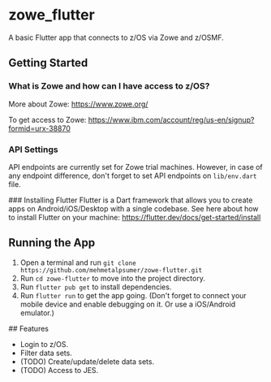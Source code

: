 # zowe_flutter

A basic Flutter app that connects to z/OS via Zowe and z/OSMF.

## Getting Started

### What is Zowe and how can I have access to z/OS?
More about Zowe: https://www.zowe.org/

To get access to Zowe: https://www.ibm.com/account/reg/us-en/signup?formid=urx-38870

### API Settings
API endpoints are currently set for Zowe trial machines. However, in case of any endpoint difference, don't forget to set API endpoints on `lib/env.dart` file.

### Installing Flutter
Flutter is a Dart framework that allows you to create apps on Android/iOS/Desktop with a single codebase.
See here about how to install Flutter on your machine: https://flutter.dev/docs/get-started/install

## Running the App
1. Open a terminal and run `git clone https://github.com/mehmetalpsumer/zowe-flutter.git`
2. Run `cd zowe-flutter` to move into the project directory.
3. Run `flutter pub get` to install dependencies.
4. Run `flutter run` to get the app going. (Don't forget to connect your mobile device and enable debugging on it. Or use a iOS/Android emulator.)

## Features
- Login to z/OS.
- Filter data sets.
- (TODO) Create/update/delete data sets.
- (TODO) Access to JES.